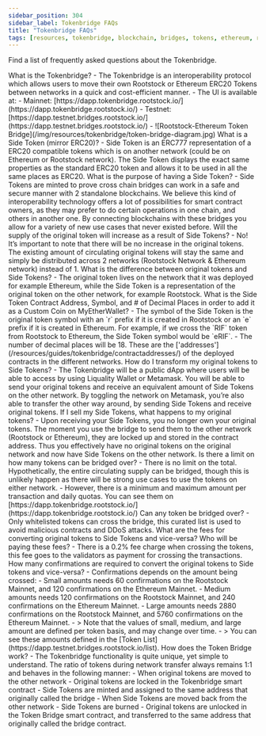 ```yaml
---
sidebar_position: 304
sidebar_label: Tokenbridge FAQs
title: "Tokenbridge FAQs"
tags: [resources, tokenbridge, blockchain, bridges, tokens, ethereum, rootstock, rsk]
---
```


Find a list of frequently asked questions about the Tokenbridge.

<Accordion>
  <Accordion.Item eventKey="0">
    <Accordion.Header as="h3">What is the Tokenbridge?</Accordion.Header>
    <Accordion.Body>
       - The Tokenbridge is an interoperability protocol which allows users to move their own Rootstock or Ethereum ERC20 Tokens between networks in a quick and cost-efficient manner.
        - The UI is available at:
            - Mainnet: [https://dapp.tokenbridge.rootstock.io/](https://dapp.tokenbridge.rootstock.io/)    
            - Testnet: [https://dapp.testnet.bridges.rootstock.io/](https://dapp.testnet.bridges.rootstock.io/)
            - ![Rootstock-Ethereum Token Bridge](/img/resources/tokenbridge/token-bridge-diagram.jpg)
    </Accordion.Body>
  </Accordion.Item>
  <Accordion.Item eventKey="1">
    <Accordion.Header as="h3">What is a Side Token (mirror ERC20)?</Accordion.Header>
    <Accordion.Body>
      - Side Token is an ERC777 representation of a ERC20 compatible tokens which is on another network (could be  on Ethereum or Rootstock network). The Side Token displays the exact same properties as the standard ERC20 token and allows it to be used in all the same places as ERC20.
    </Accordion.Body>
  </Accordion.Item>
  <Accordion.Item eventKey="2">
    <Accordion.Header as="h3">What is the purpose of having a Side Token?</Accordion.Header>
    <Accordion.Body>
       - Side Tokens are minted to prove cross chain bridges can work in a safe and secure manner with 2 standalone blockchains. We believe this kind of interoperability technology offers a lot of possibilities for smart contract owners, as they may prefer to do certain operations in one chain, and others in another one. By connecting blockchains with these bridges you allow for a variety of new use cases that never existed before.
    </Accordion.Body>
  </Accordion.Item>
  <Accordion.Item eventKey="3">
    <Accordion.Header as="h3">Will the supply of the original token will increase as a result of Side Tokens?</Accordion.Header>
    <Accordion.Body>
      - No! It’s important to note that there will be no increase in the original tokens. The existing amount of circulating original tokens will stay the same and simply be distributed across 2 networks (Rootstock Network & Ethereum network) instead of 1.
    </Accordion.Body>
  </Accordion.Item>
  <Accordion.Item eventKey="4">
    <Accordion.Header as="h3">What is the difference between original tokens and Side Tokens?</Accordion.Header>
    <Accordion.Body>
      - The original token lives on the network that it was deployed for example Ethereum, while the Side Token is a representation of the original token on the other network, for example Rootstock.
    </Accordion.Body>
  </Accordion.Item>
  <Accordion.Item eventKey="5">
    <Accordion.Header as="h3">What is the Side Token Contract Address, Symbol, and # of Decimal Places in order to add it as a Custom Coin on MyEtherWallet?</Accordion.Header>
    <Accordion.Body>
      - The symbol of the Side Token is the original token symbol with an `r` prefix if it is created in Rootstock or an `e` prefix if it is created in Ethereum. For example, if we cross the `RIF` token from Rootstock to Ethereum, the Side Token symbol would be `eRIF`.
      - The number of decimal places will be 18. These are the ['addresses'](/resources/guides/tokenbridge/contractaddresses/) of the deployed contracts in the different networks.
    </Accordion.Body>
  </Accordion.Item>
  <Accordion.Item eventKey="6">
    <Accordion.Header as="h3">How do I transform my original tokens to Side Tokens?</Accordion.Header>
    <Accordion.Body>
      - The Tokenbridge will be a public dApp where users will be able to access by using Liquality Wallet or Metamask. You will be able to send your original tokens and receive an equivalent amount of Side Tokens on the other network. By toggling the network on Metamask, you’re also able to transfer the other way around, by sending Side Tokens and receive original tokens.
    </Accordion.Body>
  </Accordion.Item>
  <Accordion.Item eventKey="7">
    <Accordion.Header as="h3">If I sell my Side Tokens, what happens to my original tokens?</Accordion.Header>
    <Accordion.Body>
      - Upon receiving your Side Tokens, you no longer own your original tokens. The moment you use the bridge to send them to the other network (Rootstock or Ethereum), they are locked up and stored in the contract address. Thus you effectively have no original tokens on the original network and now have Side Tokens on the other network.
    </Accordion.Body>
  </Accordion.Item>
  <Accordion.Item eventKey="8">
    <Accordion.Header as="h3">Is there a limit on how many tokens can be bridged over?</Accordion.Header>
    <Accordion.Body>
      - There is no limit on the total. Hypothetically, the entire circulating supply can be bridged, though this is unlikely happen as there will be strong use cases to use the tokens on either network.
      - However, there is a minimum and maximum amount per transaction and daily quotas. You can see them on [https://dapp.tokenbridge.rootstock.io/](https://dapp.tokenbridge.rootstock.io/)
    </Accordion.Body>
  </Accordion.Item>
   <Accordion.Item eventKey="9">
    <Accordion.Header as="h3">Can any token be bridged over?</Accordion.Header>
    <Accordion.Body>
      - Only whitelisted tokens can cross the bridge, this curated list is used to avoid malicious contracts and DDoS attacks.
    </Accordion.Body>
  </Accordion.Item>
  <Accordion.Item eventKey="10">
    <Accordion.Header as="h3">What are the fees for converting original tokens to Side Tokens and vice-versa? Who will be paying these fees?</Accordion.Header>
    <Accordion.Body>
      - There is a 0.2% fee charge when crossing the tokens, this fee goes to the validators as payment for crossing the transactions.
    </Accordion.Body>
  </Accordion.Item>
   <Accordion.Item eventKey="11">
    <Accordion.Header as="h3">How many confirmations are required to convert the original tokens to Side tokens and vice-versa?</Accordion.Header>
    <Accordion.Body>
      - Confirmations depends on the amount being crossed:
        - Small amounts needs 60 confirmations on the Rootstock Mainnet, and 120 confirmations on the Ethereum Mainnet. 
        - Medium amounts needs 120 confirmations on the Rootstock Mainnet, and 240 confirmations on the Ethereum Mainnet.
        - Large amounts needs 2880 confirmations on the Rootstock Mainnet, and 5760 confirmations on the Ethereum Mainnet.
        - > Note that the values of small, medium, and large amount are defined per token basis, and may change over time.
        - > You can see these amounts defined in the [Token List](https://dapp.testnet.bridges.rootstock.io/list).
    </Accordion.Body>
  </Accordion.Item>
   <Accordion.Item eventKey="12">
    <Accordion.Header as="h3">How does the Token Bridge work?</Accordion.Header>
    <Accordion.Body>
      - The Tokenbridge functionality is quite unique, yet simple to understand. The ratio of tokens during network transfer always remains 1:1 and behaves in the following manner:
        - When original tokens are moved to the other network
            - Original tokens are locked in the Tokenbridge smart contract
            - Side Tokens are minted and assigned to the same address that originally called the bridge
        - When Side Tokens are moved back from the other network
            - Side Tokens are burned
        - Original tokens are unlocked in the Token Bridge smart contract, and transferred to the same address that originally called the bridge contract.
    </Accordion.Body>
  </Accordion.Item>
</Accordion>
    


